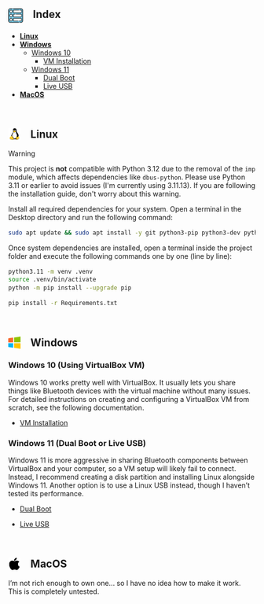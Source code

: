 <!-- #################### INDEX #################### -->

<h2>
    <img src="https://raw.githubusercontent.com/Dinones/Repository-Images/master/SVG/Index.svg" width="30px" align="top"/>
    ⠀Index
</h2>

- <a href="#linux-installation">**Linux**</a>
- <a href="#windows-installation">**Windows**</a>
    - <a href="#windows-10-installation">Windows 10</a>
        - <a href="#windows-10-vm-installation">VM Installation</a>
    - <a href="#windows-11-installation">Windows 11</a>
        - <a href="#windows-11-dual-boot">Dual Boot</a>
        - <a href="#windows-11-live-usb">Live USB</a>
- <a href="#macos-installation">**MacOS**</a>

<!-- #################### LINUX INSTALLATION #################### -->
⠀
<h2 id="linux-installation">
    <img src="https://raw.githubusercontent.com/Dinones/Repository-Images/master/NS%20Shiny%20Hunter/SVG/Linux.svg" width="25px" align="top"/>
    ⠀Linux
</h2>

> [!WARNING]
> This project is **not** compatible with Python 3.12 due to the removal of the `imp` module, which affects dependencies like `dbus-python`. Please use Python 3.11 or earlier to avoid issues (I'm currently using 3.11.13). If you are following the installation guide, don't worry about this warning.

Install all required dependencies for your system. Open a terminal in the Desktop directory and run the following command:

```bash
sudo apt update && sudo apt install -y git python3-pip python3-dev python3-pyqt5 tesseract-ocr libtesseract-dev ffmpeg bluetooth libdbus-1-dev libglib2.0-dev -y
```

Once system dependencies are installed, open a terminal inside the project folder and execute the following commands one by one (line by line):

```bash
python3.11 -m venv .venv
source .venv/bin/activate
python -m pip install --upgrade pip
```
```bash
pip install -r Requirements.txt
```

<!-- #################### WINDOWS INSTALLATION #################### -->
⠀
<h2 id="windows-installation">
    <img src="https://raw.githubusercontent.com/Dinones/Repository-Images/master/NS%20Shiny%20Hunter/SVG/Windows.svg" width="25px" align="top"/>
    ⠀Windows
</h2>

<h3 id="windows-10-installation">
    Windows 10 (Using VirtualBox VM)
</h3>

Windows 10 works pretty well with VirtualBox. It usually lets you share things like Bluetooth devices with the virtual machine without many issues.
For detailed instructions on creating and configuring a VirtualBox VM from scratch, see the following documentation.

- <a id="windows-10-vm-installation" href="./Installation%20Dual%20Boot.md">VM Installation</a>

<h3 id="windows-11-installation">
    Windows 11 (Dual Boot or Live USB)
</h3>

<p>
    Windows 11 is more aggressive in sharing Bluetooth components between VirtualBox and your computer, so a VM setup will likely fail to connect. Instead, I recommend creating a disk partition and installing Linux alongside Windows 11. Another option is to use a Linux USB instead, though I haven’t tested its performance.
</p>

- <a id="windows-11-dual-boot" href="./Installation%20Dual%20Boot.md">Dual Boot</a>

- <a id="windows-11-live-usb" href="./Installation%20Live%20USB.md">Live USB</a>

<!-- #################### MAC OS INSTALLATION #################### -->
⠀
<h2 id="macos-installation">
    <img src="https://raw.githubusercontent.com/Dinones/Repository-Images/master/NS%20Shiny%20Hunter/SVG/Apple.svg" width="25px" align="top"/>
    ⠀MacOS
</h2>

<p>
    I’m not rich enough to own one... so I have no idea how to make it work. This is completely untested.
</p>
